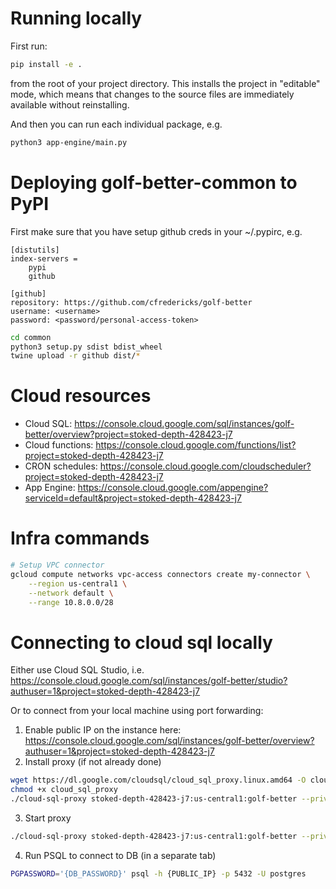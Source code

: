 # Running locally

First run:
```bash
pip install -e .
```
from the root of your project directory. This installs the project in "editable" mode, which means that changes to the source files are immediately available without reinstalling.

And then you can run each individual package, e.g.
```bash
python3 app-engine/main.py
```

# Deploying golf-better-common to PyPI

First make sure that you have setup github creds in your ~/.pypirc, e.g.
```
[distutils]
index-servers =
    pypi
    github

[github]
repository: https://github.com/cfredericks/golf-better
username: <username>
password: <password/personal-access-token>
```

```bash
cd common
python3 setup.py sdist bdist_wheel
twine upload -r github dist/*
```

# Cloud resources

- Cloud SQL: https://console.cloud.google.com/sql/instances/golf-better/overview?project=stoked-depth-428423-j7
- Cloud functions: https://console.cloud.google.com/functions/list?project=stoked-depth-428423-j7
- CRON schedules: https://console.cloud.google.com/cloudscheduler?project=stoked-depth-428423-j7
- App Engine: https://console.cloud.google.com/appengine?serviceId=default&project=stoked-depth-428423-j7

# Infra commands

```bash
# Setup VPC connector
gcloud compute networks vpc-access connectors create my-connector \
    --region us-central1 \
    --network default \
    --range 10.8.0.0/28
```

# Connecting to cloud sql locally

Either use Cloud SQL Studio, i.e. https://console.cloud.google.com/sql/instances/golf-better/studio?authuser=1&project=stoked-depth-428423-j7

Or to connect from your local machine using port forwarding:

1. Enable public IP on the instance here: https://console.cloud.google.com/sql/instances/golf-better/overview?authuser=1&project=stoked-depth-428423-j7
2. Install proxy (if not already done)
```bash
wget https://dl.google.com/cloudsql/cloud_sql_proxy.linux.amd64 -O cloud_sql_proxy
chmod +x cloud_sql_proxy
./cloud-sql-proxy stoked-depth-428423-j7:us-central1:golf-better --private-ip
```
3. Start proxy
```bash
./cloud-sql-proxy stoked-depth-428423-j7:us-central1:golf-better --private-ip
```
4. Run PSQL to connect to DB (in a separate tab)
```bash
PGPASSWORD='{DB_PASSWORD}' psql -h {PUBLIC_IP} -p 5432 -U postgres
```